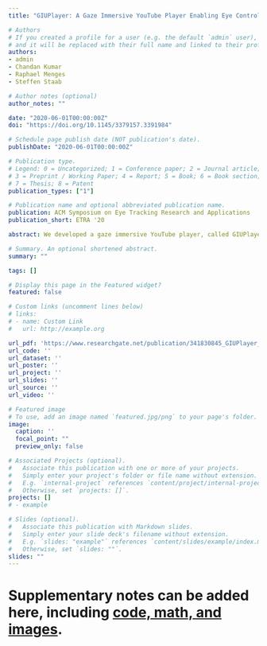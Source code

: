 ```yaml
---
title: "GIUPlayer: A Gaze Immersive YouTube Player Enabling Eye Control and Attention Analysis"

# Authors
# If you created a profile for a user (e.g. the default `admin` user), write the username (folder name) here 
# and it will be replaced with their full name and linked to their profile.
authors:
- admin
- Chandan Kumar
- Raphael Menges
- Steffen Staab

# Author notes (optional)
author_notes: ""

date: "2020-06-01T00:00:00Z"
doi: "https://doi.org/10.1145/3379157.3391984"

# Schedule page publish date (NOT publication's date).
publishDate: "2020-06-01T00:00:00Z"

# Publication type.
# Legend: 0 = Uncategorized; 1 = Conference paper; 2 = Journal article;
# 3 = Preprint / Working Paper; 4 = Report; 5 = Book; 6 = Book section;
# 7 = Thesis; 8 = Patent
publication_types: ["1"]

# Publication name and optional abbreviated publication name.
publication: ACM Symposium on Eye Tracking Research and Applications
publication_short: ETRA '20

abstract: We developed a gaze immersive YouTube player, called GIUPlayer, with two objectives. First to enable eye-controlled interaction with video content, to support people with motor disabilities. Second to enable the prospect of quantifying attention when users view video content, which can be used to estimate natural viewing behaviour. In this paper, we illustrate the functionality and design of GIUPlayer, and the visualization of video viewing pattern. The long-term perspective of this work could lead to the realization of eye control and attention based recommendations in online video platforms and smart TV applications that record eye tracking data.

# Summary. An optional shortened abstract.
summary: ""

tags: []

# Display this page in the Featured widget?
featured: false

# Custom links (uncomment lines below)
# links:
# - name: Custom Link
#   url: http://example.org

url_pdf: 'https://www.researchgate.net/publication/341830845_GIUPlayer_A_Gaze_Immersive_YouTube_Player_Enabling_Eye_Control_and_Attention_Analysis'
url_code: ''
url_dataset: ''
url_poster: ''
url_project: ''
url_slides: ''
url_source: ''
url_video: ''

# Featured image
# To use, add an image named `featured.jpg/png` to your page's folder. 
image:
  caption: ''
  focal_point: ""
  preview_only: false

# Associated Projects (optional).
#   Associate this publication with one or more of your projects.
#   Simply enter your project's folder or file name without extension.
#   E.g. `internal-project` references `content/project/internal-project/index.md`.
#   Otherwise, set `projects: []`.
projects: []
# - example

# Slides (optional).
#   Associate this publication with Markdown slides.
#   Simply enter your slide deck's filename without extension.
#   E.g. `slides: "example"` references `content/slides/example/index.md`.
#   Otherwise, set `slides: ""`.
slides: ""
---
```



# Supplementary notes can be added here, including [code, math, and images](https://wowchemy.com/docs/writing-markdown-latex/).
